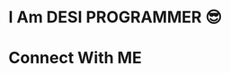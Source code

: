# I Am DESI PROGRAMMER 😎
<!--
**desi-programmer/desi-programmer** is a ✨ _special_ ✨ repository because its `README.md` (this file) appears on your GitHub profile.

Here are some ideas to get you started:

- 🔭 I’m currently working on basically a lot of things
- 🌱 I’m currently learning more on backend, MSA, Processing
- ⚡ Fun fact: ...
-->

# Connect With ME

